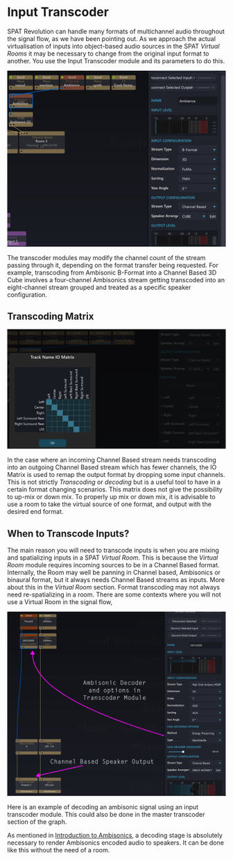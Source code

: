 # Input Transcoder

SPAT Revolution can handle many formats of multichannel audio throughout the signal flow, as we have been pointing out. As we approach the actual virtualisation of inputs into object-based audio sources in the SPAT _Virtual Rooms_ it may be necessary to change from the original input format to another. You use the Input Transcoder module and its parameters to do this.

![](include/SpatRevolution_UserGuide_-084.jpg)

<!-- TODO: update the image -->


The transcoder modules may modify the channel count of the stream passing through it, depending on the format transfer being requested. For example, transcoding from Ambisonic B-Format into a Channel Based 3D Cube involves a four-channel Ambisonics stream getting transcoded into an eight-channel stream grouped and treated as a specific speaker configuration.

## Transcoding Matrix

![](include/SpatRevolution_UserGuide_-086.jpg)

In the case where an incoming Channel Based stream needs transcoding into an outgoing Channel Based stream which has fewer channels, the IO Matrix is used to remap the output format by dropping some input channels. This is not strictly _Transcoding_ or _decoding_ but is a useful tool to have in a certain format changing scenarios. This matrix does not give the possibility to up-mix or down mix. To properly up mix or down mix, it is advisable to use a room to take the virtual source of one format, and output with the desired end format.

## When to Transcode Inputs?

The main reason you will need to transcode inputs is when you are mixing and spatializing inputs in a SPAT _Virtual Room_. This is because the _Virtual Room_ module requires incoming sources to be in a Channel Based format. Internally, the Room may well be panning in Channel based, Ambisonics or binaural format, but it always needs Channel Based streams as inputs. More about this in the _Virtual Room_ section. Format transcoding may not always need re-spatializing in a room. There are some contexts where you will not use a Virtual Room in the signal flow,

![](include/SpatRevolution_UserGuide_-088.jpg)

<!-- TODO: update the image -->

Here is an example of decoding an ambisonic signal using an input transcoder module. This could also be done in the master transcoder section of the graph.

As mentioned in [Introduction to Ambisonics](Scene_based_streams.md?id=introduction-to-ambisonics), a decoding stage is absolutely necessary to render Ambisonics encoded audio to speakers. It can be done like this without the need of a room.
